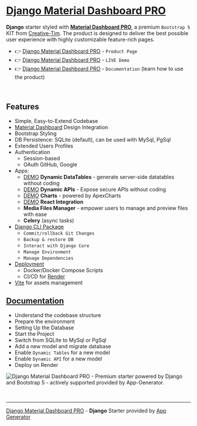 # [Django Material Dashboard PRO](https://app-generator.dev/product/material-dashboard-pro/django/)

**Django** starter styled with **[Material Dashboard PRO](https://app-generator.dev/product/material-dashboard-pro/django/)**, a premium `Bootstrap 5` KIT from [Creative-Tim](https://app-generator.dev/agency/creative-tim/). The product is designed to deliver the best possible user experience with highly customizable feature-rich pages. 

- 👉 [Django Material Dashboard PRO](https://app-generator.dev/product/material-dashboard-pro/django/) - `Product Page`
- 👉 [Django Material Dashboard PRO](https://django-material-dash2-pro.onrender.com/) - `LIVE Demo` 
- 👉 [Django Material Dashboard PRO](https://app-generator.dev/docs/products/django/material-dashboard-pro/index.html) - `Documentation` (learn how to use the product) 

<br />

## Features

- Simple, Easy-to-Extend Codebase
- [Material Dashboard](https://app-generator.dev/product/material-dashboard/) Design Integration
- Bootstrap Styling 
- DB Persistence: SQLite (default), can be used with MySql, PgSql
- Extended Users Profiles
- Authentication
   - Session-based 
   - OAuth GitHub, Google
- Apps:
  - [DEMO](https://django-material-dash2-pro.onrender.com/dynamic-dt/product/) **Dynamic DataTables** - generate server-side datatables without coding  
  - [DEMO](https://django-material-dash2-pro.onrender.com/api/product/) **Dynamic APIs** - Expose secure APIs without coding  
  - [DEMO](https://django-material-dash2-pro.onrender.com/charts/) **Charts** - powered by ApexCharts 
  - [DEMO](https://django-material-dash2-pro.onrender.com/react-charts) **React Integration**
  - **Media Files Manager** - empower users to manage and preview files with ease
  - **Celery** (async tasks)
- [Django CLI Package](https://app-generator.dev/docs/developer-tools/django-cli/index.html)
    - `Commit/rollback Git Changes`
    - `Backup & restore DB`
    - `Interact with Django Core`
    - `Manage Environment`
    - `Manage Dependencies`  
- [Deployment](https://app-generator.dev/docs/deployment.html)
  - Docker/Docker Compose Scripts 
  - CI/CD for [Render](https://app-generator.dev/docs/deployment/render/index.html)
- [Vite](https://app-generator.dev/docs/technologies/vite/index.html) for assets management 

## [Documentation](https://app-generator.dev/docs/products/django/material-dashboard-pro/index.html)

- Understand the codebase structure
- Prepare the environment
- Setting Up the Database
- Start the Project
- Switch from SQLite to MySql or PgSql
- Add a new model and migrate database
- Enable `Dynamic Tables` for a new model
- Enable `Dynamic API` for a new model
- Deploy on Render

![Django Material Dashboard PRO - Premium starter powered by Django and Bootstrap 5 - actively supported provided by App-Generator.](https://github.com/user-attachments/assets/6d45cb15-76e7-4b87-81bc-81ca71c96faf)

<br /> 

---
[Django Material Dashboard PRO](https://app-generator.dev/product/material-dashboard-pro/django/) - **Django** Starter provided by [App Generator](https://app-generator.dev)
